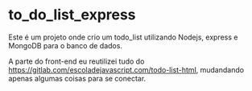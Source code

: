 # to_do_list_express
Este é um projeto onde crio um todo_list utilizando Nodejs, express e MongoDB para o banco de dados.

A parte do front-end eu reutilizei tudo do https://gitlab.com/escoladejavascript.com/todo-list-html, mudandando apenas algumas coisas para se conectar.
